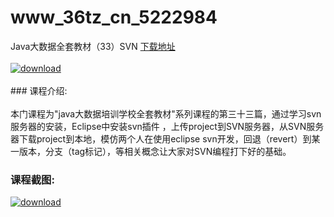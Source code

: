 # www_36tz_cn_5222984
Java大数据全套教材（33）SVN
[下载地址](http://www.36tz.cn/article/5222984 "下载地址")
<br/></br>[![download](http://36tz.cn/muke_img/2022_02_1-44-300x160.png "下载地址")](http://www.36tz.cn/article/5222984 "下载地址")
<br/></br>### 课程介绍:<br/></br>本门课程为"java大数据培训学校全套教材"系列课程的第三十三篇，通过学习svn服务器的安装，Eclipse中安装svn插件 ，上传project到SVN服务器，从SVN服务器下载project到本地，模仿两个人在使用eclipse svn开发，回退（revert）到某一版本，分支（tag标记），等相关概念让大家对SVN编程打下好的基础。

### 课程截图:
[![download](http://36tz.cn/muke_img/2022_02_2-63.png "下载地址")](http://www.36tz.cn/article/5222984 "下载地址")
